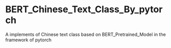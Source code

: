 # BERT_Chinese_Text_Class_By_pytorch
A implements of Chinese text class based on BERT_Pretrained_Model in the framework of pytorch 
